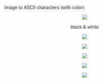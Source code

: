 Image to ASCII characters (with color)

<p align="center">
  <img src="https://user-images.githubusercontent.com/131732634/235969027-ec0970dd-e422-4a90-a45f-98a873b8e91b.PNG" / > 
</p>
<p align="center">
  black & white
</p>

<p align="center">
  <img src="https://user-images.githubusercontent.com/131732634/235969609-4725faf6-99b8-4148-b9f7-d7ae891ef63d.png" />
</p>

<p align="center">
  <img src="https://user-images.githubusercontent.com/131732634/235969654-f0011ff9-fb45-45c4-85ce-d8004e855434.jpg" />
</p>

<p align="center">
  <img src="https://user-images.githubusercontent.com/131732634/235969896-cd89ddc9-c118-4109-ad39-5e62cfd54a7f.jpg" />
</p>

<p align="center">
  <img src="https://user-images.githubusercontent.com/131732634/235969954-0ccd6a31-3bf3-438f-b0d6-808edf72323b.jpg" />
</p>

<p align="center">
  <img src="https://user-images.githubusercontent.com/131732634/235970019-98917d56-08c0-4dbe-aff7-79dc2dba67af.jpg" />
</p>

